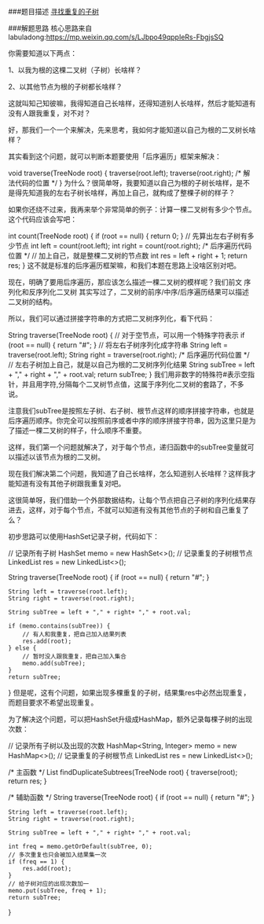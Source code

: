 ###题目描述
[寻找重复的子树](https://leetcode-cn.com/problems/find-duplicate-subtrees/)

###解题思路
核心思路来自labuladong:https://mp.weixin.qq.com/s/LJbpo49qppIeRs-FbgjsSQ

你需要知道以下两点：

1、以我为根的这棵二叉树（子树）长啥样？

2、以其他节点为根的子树都长啥样？

这就叫知己知彼嘛，我得知道自己长啥样，还得知道别人长啥样，然后才能知道有没有人跟我重复，对不对？

好，那我们一个一个来解决，先来思考，我如何才能知道以自己为根的二叉树长啥样？

其实看到这个问题，就可以判断本题要使用「后序遍历」框架来解决：

void traverse(TreeNode root) {
    traverse(root.left);
    traverse(root.right);
    /* 解法代码的位置 */
}
为什么？很简单呀，我要知道以自己为根的子树长啥样，是不是得先知道我的左右子树长啥样，再加上自己，就构成了整棵子树的样子？

如果你还绕不过来，我再来举个非常简单的例子：计算一棵二叉树有多少个节点。这个代码应该会写吧：

int count(TreeNode root) {
    if (root == null) {
        return 0;
    }
    // 先算出左右子树有多少节点
    int left = count(root.left);
    int right = count(root.right);
    /* 后序遍历代码位置 */
    // 加上自己，就是整棵二叉树的节点数
    int res = left + right + 1;
    return res;
}
这不就是标准的后序遍历框架嘛，和我们本题在思路上没啥区别对吧。

现在，明确了要用后序遍历，那应该怎么描述一棵二叉树的模样呢？我们前文 序列化和反序列化二叉树 其实写过了，二叉树的前序/中序/后序遍历结果可以描述二叉树的结构。

所以，我们可以通过拼接字符串的方式把二叉树序列化，看下代码：

String traverse(TreeNode root) {
    // 对于空节点，可以用一个特殊字符表示
    if (root == null) {
        return "#";
    }
    // 将左右子树序列化成字符串
    String left = traverse(root.left);
    String right = traverse(root.right);
    /* 后序遍历代码位置 */
    // 左右子树加上自己，就是以自己为根的二叉树序列化结果
    String subTree = left + "," + right + "," + root.val;
    return subTree;
}
我们用非数字的特殊符#表示空指针，并且用字符,分隔每个二叉树节点值，这属于序列化二叉树的套路了，不多说。

注意我们subTree是按照左子树、右子树、根节点这样的顺序拼接字符串，也就是后序遍历顺序。你完全可以按照前序或者中序的顺序拼接字符串，因为这里只是为了描述一棵二叉树的样子，什么顺序不重要。

这样，我们第一个问题就解决了，对于每个节点，递归函数中的subTree变量就可以描述以该节点为根的二叉树。

现在我们解决第二个问题，我知道了自己长啥样，怎么知道别人长啥样？这样我才能知道有没有其他子树跟我重复对吧。

这很简单呀，我们借助一个外部数据结构，让每个节点把自己子树的序列化结果存进去，这样，对于每个节点，不就可以知道有没有其他节点的子树和自己重复了么？

初步思路可以使用HashSet记录子树，代码如下：

// 记录所有子树
HashSet<String> memo = new HashSet<>();
// 记录重复的子树根节点
LinkedList<TreeNode> res = new LinkedList<>();

String traverse(TreeNode root) {
    if (root == null) {
        return "#";
    }

    String left = traverse(root.left);
    String right = traverse(root.right);

    String subTree = left + "," + right+ "," + root.val;

    if (memo.contains(subTree)) {
        // 有人和我重复，把自己加入结果列表
        res.add(root);
    } else {
        // 暂时没人跟我重复，把自己加入集合
        memo.add(subTree);
    }
    return subTree;
}
但是呢，这有个问题，如果出现多棵重复的子树，结果集res中必然出现重复，而题目要求不希望出现重复。

为了解决这个问题，可以把HashSet升级成HashMap，额外记录每棵子树的出现次数：

// 记录所有子树以及出现的次数
HashMap<String, Integer> memo = new HashMap<>();
// 记录重复的子树根节点
LinkedList<TreeNode> res = new LinkedList<>();

/* 主函数 */
List<TreeNode> findDuplicateSubtrees(TreeNode root) {
    traverse(root);
    return res;
}

/* 辅助函数 */
String traverse(TreeNode root) {
    if (root == null) {
        return "#";
    }

    String left = traverse(root.left);
    String right = traverse(root.right);

    String subTree = left + "," + right+ "," + root.val;

    int freq = memo.getOrDefault(subTree, 0);
    // 多次重复也只会被加入结果集一次
    if (freq == 1) {
        res.add(root);
    }
    // 给子树对应的出现次数加一
    memo.put(subTree, freq + 1);
    return subTree;
}

